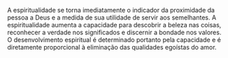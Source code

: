 ﻿A espiritualidade se torna imediatamente o indicador da proximidade da pessoa a Deus e a medida de sua utilidade de servir aos  semelhantes. A espiritualidade aumenta a capacidade para descobrir a beleza nas coisas, reconhecer a verdade nos significados e discernir a bondade nos valores. O desenvolvimento espiritual é determinado portanto pela capacidade e é diretamente proporcional à eliminação das qualidades egoístas do amor.